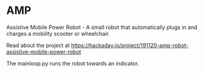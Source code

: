 # AMP
Assistive Mobile Power Robot - A small robot that automatically plugs in and charges a mobility scooter or wheelchair.

Read about the project at https://hackaday.io/project/191120-amp-robot-assistive-mobile-power-robot

The mainloop.py runs the robot towards an indicator.
